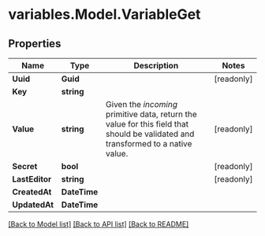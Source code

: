 # variables.Model.VariableGet

## Properties

Name | Type | Description | Notes
------------ | ------------- | ------------- | -------------
**Uuid** | **Guid** |  | [readonly] 
**Key** | **string** |  | 
**Value** | **string** | Given the *incoming* primitive data, return the value for this field that should be validated and transformed to a native value. | [readonly] 
**Secret** | **bool** |  | [readonly] 
**LastEditor** | **string** |  | [readonly] 
**CreatedAt** | **DateTime** |  | 
**UpdatedAt** | **DateTime** |  | 

[[Back to Model list]](../README.md#documentation-for-models) [[Back to API list]](../README.md#documentation-for-api-endpoints) [[Back to README]](../README.md)

